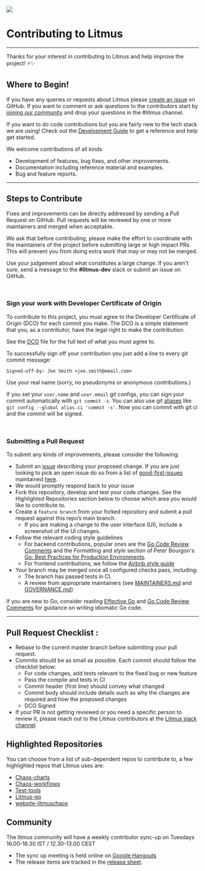 <img src="https://avatars0.githubusercontent.com/u/49853472?s=200&v=4">

# Contributing to Litmus

---

Thanks for your interest in contributing to Litmus and help improve the project! ⚡️✨

## Where to Begin!

If you have any queries or requests about Litmus please [create an issue](https://github.com/litmuschaos/litmus/issues/new) on GitHub. If you want to comment or ask questions to the contributors start by [joining our community](http://slack.litmuschaos.io) and drop your questions in the #litmus channel.

If you want to do code contributions but you are fairly new to the tech stack we are using! Check out the [Development Guide](https://github.com/litmuschaos/litmus/wiki/Litmus-Portal-Development-Guide) to get a reference and help get started.

We welcome contributions of all kinds

- Development of features, bug fixes, and other improvements.
- Documentation including reference material and examples.
- Bug and feature reports.

---

## Steps to Contribute

Fixes and improvements can be directly addressed by sending a Pull Request on GitHub. Pull requests will be reviewed by one or more maintainers and merged when acceptable.

We ask that before contributing, please make the effort to coordinate with the maintainers of the project before submitting large or high impact PRs. This will prevent you from doing extra work that may or may not be merged.

Use your judgement about what constitutes a large change. If you aren't sure, send a message to the **#litmus-dev** slack or submit an issue on GitHub.

<br />

### **Sign your work with Developer Certificate of Origin**

To contribute to this project, you must agree to the Developer Certificate of Origin (DCO) for each commit you make. The DCO is a simple statement that you, as a contributor, have the legal right to make the contribution.

See the [DCO](https://developercertificate.org/) file for the full text of what you must agree to.

To successfully sign off your contribution you just add a line to every git commit message:

```git
Signed-off-by: Joe Smith <joe.smith@email.com>
```

Use your real name (sorry, no pseudonyms or anonymous contributions.)

If you set your `user.name` and `user.email` git configs, you can sign your commit automatically with `git commit -s`. You can also use git [aliases](https://git-scm.com/book/tr/v2/Git-Basics-Git-Aliases) like `git config --global alias.ci 'commit -s'`. Now you can commit with git ci and the commit will be signed.

<br />

### **Submitting a Pull Request**

To submit any kinds of improvements, please consider the following:

- Submit an [issue](https://github.com/litmuschaos/litmus/issues) describing your proposed change. If you are just looking to pick an open issue do so from a list of [good-first-issues](https://github.com/litmuschaos/litmus/labels/good%20first%20issue) maintained [here](https://github.com/litmuschaos/litmus/issues?q=is%3Aissue+is%3Aopen+label%3A%22good+first+issue%22).
- We would promptly respond back to your issue
- Fork this repository, develop and test your code changes. See the Highlighted Repositories section below to choose which area you would like to contribute to.
- Create a `feature branch` from your forked repository and submit a pull request against this repo’s main branch.
  - If you are making a change to the user interface (UI), include a screenshot of the UI changes.
- Follow the relevant coding style guidelines
  - For backend contributions, popular ones are the [Go Code Review Comments](https://code.google.com/p/go-wiki/wiki/CodeReviewComments) and the _Formatting_ and _style_ section of Peter Bourgon's [Go: Best Practices for Production Environments](https://peter.bourgon.org/go-in-production/#formatting-and-style).
  - For frontend contributions, we follow the [Airbnb style guide](https://airbnb.io/javascript/react/)
- Your branch may be merged once all configured checks pass, including:
  - The branch has passed tests in CI.
  - A review from appropriate maintainers (see [MAINTAINERS.md](https://github.com/litmuschaos/litmus/blob/master/MAINTAINERS) and [GOVERNANCE.md](https://github.com/litmuschaos/litmus/blob/master/GOVERNANCE.md))

If you are new to Go, consider reading [Effective Go](https://golang.org/doc/effective_go.html) and [Go Code Review Comments](https://github.com/golang/go/wiki/CodeReviewComments) for guidance on writing idiomatic Go code.

---

## Pull Request Checklist :

- Rebase to the current master branch before submitting your pull request.
- Commits should be as small as possible. Each commit should follow the checklist below:
  - For code changes, add tests relevant to the fixed bug or new feature
  - Pass the compile and tests in CI
  - Commit header (first line) should convey what changed
  - Commit body should include details such as why the changes are required and how the proposed changes
  - DCO Signed
- If your PR is not getting reviewed or you need a specific person to review it, please reach out to the Litmus contributors at the [Litmus slack channel](https://app.slack.com/client/T09NY5SBT/CNXNB0ZTN)

## Highlighted Repositories

You can choose from a list of sub-dependent repos to contribute to, a few highlighted repos that Litmus uses are:

- [Chaos-charts](https://github.com/litmuschaos/chaos-charts)
- [Chaos-workflows](https://github.com/litmuschaos/chaos-workflows)
- [Test-tools](https://github.com/litmuschaos/test-tools)
- [Litmus-go](https://github.com/litmuschaos/litmus-go)
- [website-litmuschaos](https://github.com/litmuschaos/website-litmuschaos)

## Community

The litmus community will have a weekly contributor sync-up on Tuesdays 16.00-16.30 IST / 12.30-13.00 CEST

- The sync up meeting is held online on [Google Hangouts](https://meet.google.com/uvt-ozaw-bvp)
- The release items are tracked in the [release sheet](https://github.com/litmuschaos/litmus/releases).
